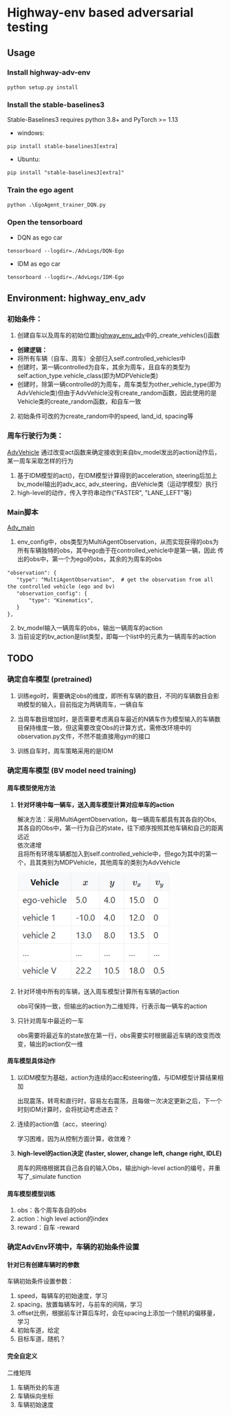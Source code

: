 # Highway-env based adversarial testing

## Usage
### Install highway-adv-env
```
python setup.py install
```
### Install the stable-baselines3  
Stable-Baselines3 requires python 3.8+ and PyTorch >= 1.13
* windows:
```
pip install stable-baselines3[extra]
```
* Ubuntu:
```
pip install "stable-baselines3[extra]"
```
### Train the ego agent
```
python .\EgoAgent_trainer_DQN.py
```
### Open the tensorboard
* DQN as ego car
```
tensorboard --logdir=./AdvLogs/DQN-Ego
```
* IDM as ego car
```
tensorboard --logdir=./AdvLogs/IDM-Ego
```
## Environment: highway_env_adv
### 初始条件：
1. 创建自车以及周车的初始位置[highway_env_adv](highway_env/envs/highway_env_adv.py)中的_create_vehicles()函数  
* **创建逻辑：**
* 将所有车辆（自车、周车）全部归入self.controlled_vehicles中
* 创建时，第一辆controlled为自车，其余为周车，且自车的类型为self.action_type.vehicle_class(即为MDPVehicle类)
* 创建时，除第一辆controlled的为周车，周车类型为other_vehicle_type(即为AdvVehicle类)但由于AdvVehicle没有create_random函数，因此使用的是Vehicle类的create_random函数，和自车一致
2. 初始条件可改的为create_random中的speed, land_id, spacing等

### 周车行驶行为类：
[AdvVehicle](highway_env/vehicle/behavior.py)
通过改变act函数来确定接收到来自bv_model发出的action动作后，某一周车采取怎样的行为
1. 基于IDM模型的act()，在IDM模型计算得到的acceleration, steering后加上bv_model输出的adv_acc, adv_steering，由Vehicle类（运动学模型）执行
2. high-level的动作，传入字符串动作("FASTER", "LANE_LEFT"等)

### Main脚本
[Adv_main](Adv_main.py)
1. env_config中，obs类型为MultiAgentObservation，从而实现获得的obs为所有车辆独特的obs，其中ego由于在controlled_vehicle中是第一辆，因此
传出的obs中，第一个为ego的obs，其余的为周车的obs
```
"observation": {
   "type": "MultiAgentObservation",  # get the observation from all the controlled vehicle (ego and bv)
   "observation_config": {
       "type": "Kinematics",
   }
},
```
2. bv_model输入一辆周车的obs，输出一辆周车的action
3. 当前设定的bv_action是list类型，即每一个list中的元素为一辆周车的action

## TODO
### 确定自车模型 (pretrained)  
1. 训练ego时，需要确定obs的维度，即所有车辆的数目，不同的车辆数目会影响模型的输入，目前指定为两辆周车，一辆自车

2. 当周车数目增加时，是否需要考虑离自车最近的N辆车作为模型输入的车辆数目保持维度一致，但这需要改变Obs的计算方式，需修改环境中的observation.py文件，不然不能直接用gym的接口
3. 训练自车时，周车策略采用的是IDM

### 确定周车模型 (BV model need training)

#### 周车模型使用方法

1. **针对环境中每一辆车，送入周车模型计算对应单车的action**

   解决方法：采用MultiAgentObservation，每一辆周车都具有其各自的Obs, 其各自的Obs中，第一行为自己的state，往下顺序按照其他车辆和自己的距离远近  
   依次递增  
   且将所有环境车辆都加入到self.controlled_vehicle中，但ego为其中的第一个，且其类别为MDPVehicle，其他周车的类别为AdvVehicle

   ![image-20230806153552331](image/obs.jpeg)

2. 针对环境中所有的车辆，送入周车模型计算所有车辆的action

   obs可保持一致，但输出的action为二维矩阵，行表示每一辆车的action

3. 只针对周车中最近的一车

   obs需要将最近车的state放在第一行，obs需要实时根据最近车辆的改变而改变，输出的action仅一维

#### 周车模型具体动作

1. 以IDM模型为基础，action为连续的acc和steering值，与IDM模型计算结果相加

   出现震荡，转弯和直行时，容易左右震荡，且每做一次决定更新之后，下一个时刻IDM计算时，会将扰动考虑进去？

2. 连续的action值（acc，steering）

   学习困难，因为从控制方面计算，收敛难？

3. **high-level的action决定 (faster, slower, change left, change right, IDLE)**

   周车的网络根据其自己各自的输入Obs，输出high-level action的编号，并重写了_simulate function

#### 周车模型模型训练

1. obs：各个周车各自的obs
2. action：high level action的index
3. reward：自车 -reward

### 确定AdvEnv环境中，车辆的初始条件设置

#### 针对已有创建车辆时的参数

车辆初始条件设置参数：

1. speed，每辆车的初始速度，学习
2. spacing，放置每辆车时，与前车的间隔，学习
3. offset比例，根据前车计算后车时，会在spacing上添加一个随机的偏移量，学习
4. 初始车道，给定
5. 目标车道，随机？

#### 完全自定义

二维矩阵

1. 车辆所处的车道
2. 车辆纵向坐标
3. 车辆初始速度